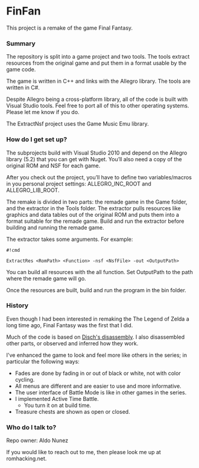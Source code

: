 # FinFan #

This project is a remake of the game Final Fantasy.

### Summary ###

The repository is split into a game project and two tools. The tools extract resources from the original game and put them in a format usable by the game code.

The game is written in C++ and links with the Allegro library. The tools are written in C#.

Despite Allegro being a cross-platform library, all of the code is built with Visual Studio tools. Feel free to port all of this to other operating systems. Please let me know if you do.

The ExtractNsf project uses the Game Music Emu library.

### How do I get set up? ###

The subprojects build with Visual Studio 2010 and depend on the Allegro library (5.2) that you can get with Nuget. You’ll also need a copy of the original ROM and NSF for each game.

After you check out the project, you’ll have to define two variables/macros in you personal project settings: ALLEGRO_INC_ROOT and ALLEGRO_LIB_ROOT.

The remake is divided in two parts: the remade game in the Game folder, and the extractor in the Tools folder. The extractor pulls resources like graphics and data tables out of the original ROM and puts them into a format suitable for the remade game. Build and run the extractor before building and running the remade game.

The extractor takes some arguments. For example:

```
#!cmd

ExtractRes <RomPath> <Function> -nsf <NsfFile> -out <OutputPath>
```

You can build all resources with the all function. Set OutputPath to the path where the remade game will go.

Once the resources are built, build and run the program in the bin folder.

### History ###

Even though I had been interested in remaking the The Legend of Zelda a long time ago, Final Fantasy was the first that I did.

Much of the code is based on [Disch's disassembly](http://www.romhacking.net/documents/401/). I also disassembled other parts, or observed and inferred how they work.

I've enhanced the game to look and feel more like others in the series; in particular the following ways:

* Fades are done by fading in or out of black or white, not with color cycling.
* All menus are different and are easier to use and more informative.
* The user interface of Battle Mode is like in other games in the series.
* I implemented Active Time Battle.
    * You turn it on at build time.
* Treasure chests are shown as open or closed.

### Who do I talk to? ###

Repo owner: Aldo Nunez

If you would like to reach out to me, then please look me up at romhacking.net.